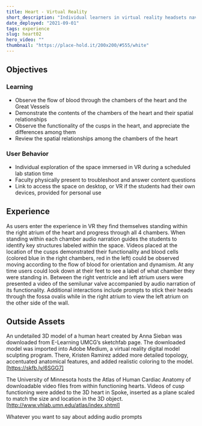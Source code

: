 ```yaml
---
title: Heart - Virtual Reality
short_description: "Individual learners in virtual reality headsets navigate the internal chambers of the heart."
date_deployed: "2021-09-01"
tags: experience
slug: heart02
hero_video: ""
thumbnail: "https://place-hold.it/200x200/#555/white"
---
```


## Objectives

### Learning 
- Observe the flow of blood through the chambers of the heart and the Great Vessels
- Demonstrate the contents of the chambers of the heart and their spatial relationships 
- Observe the functionality of the cusps in the heart, and appreciate the differences among them
- Review the spatial relationships among the chambers of the heart


### User Behavior 
- Individual exploration of the space immersed in VR during a scheduled lab station time
- Faculty physically present to troubleshoot and answer content questions
- Link to access the space on desktop, or VR if the students had their own devices, provided for personal use

## Experience

As users enter the experience in VR they find themselves standing within the right atrium of the heart and progress through all 4 chambers. When standing within each chamber audio narration guides the students to identify key structures labeled within the space. Videos placed at the location of the cusps demonstrated their functionality and blood cells (colored blue in the right chambers, red in the left) could be observed moving according to the flow of blood for orientation and dynamism. At any time users could look down at their feet to see a label of what chamber they were standing in. Between the right ventricle and left atrium users were presented a video of the semilunar valve accompanied by audio narration of its functionality. Additional interactions include prompts to stick their heads through the fossa ovalis while in the right atrium to view the left atrium on the other side of the wall. 

## Outside Assets 
An undetailed 3D model of a human heart created by Anna Sieban was downloaded from E-Learning UMCG’s sketchfab page. The downloaded model was imported into Adobe Medium, a virtual reality digital model sculpting program. There, Kristen Ramirez added more detailed topology, accentuated anatomical features, and added realistic coloring to the model. 
[https://skfb.ly/6SGG7]

The University of Minnesota hosts the Atlas of Human Cardiac Anatomy of downloadable video files from within functioning hearts. Videos of cusp functioning were added to the 3D heart in Spoke, inserted as a plane scaled to match the size and location in the 3D object. 
[http://www.vhlab.umn.edu/atlas/index.shtml]

Whatever you want to say about adding audio prompts
